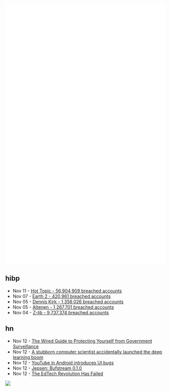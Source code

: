 ![Metrics](https://raw.githubusercontent.com/phixion/phixion/master/metrics.svg)

## hibp

<!--
for https://github.com/phixion/phixion/blob/main/.github/workflows/feeds.yml
-->
<!--START_SECTION:haveibeenpwnd-->
- Nov 11 - [Hot Topic - 56,904,909 breached accounts](https://haveibeenpwned.com/PwnedWebsites#HotTopic)
- Nov 07 - [Earth 2 - 420,961 breached accounts](https://haveibeenpwned.com/PwnedWebsites#Earth2)
- Nov 05 - [Dennis Kirk - 1,356,026 breached accounts](https://haveibeenpwned.com/PwnedWebsites#DennisKirk)
- Nov 05 - [Altenen - 1,267,701 breached accounts](https://haveibeenpwned.com/PwnedWebsites#Altenen)
- Nov 04 - [Z-lib - 9,737,374 breached accounts](https://haveibeenpwned.com/PwnedWebsites#ZLib)
<!--END_SECTION:haveibeenpwnd-->

## hn

<!--
for https://github.com/phixion/phixion/blob/main/.github/workflows/feeds.yml
-->
<!--START_SECTION:hn-->
- Nov 12 - [The Wired Guide to Protecting Yourself from Government Surveillance](https://www.wired.com/story/the-wired-guide-to-protecting-yourself-from-government-surveillance/)
- Nov 12 - [A stubborn computer scientist accidentally launched the deep learning boom](https://arstechnica.com/ai/2024/11/how-a-stubborn-computer-scientist-accidentally-launched-the-deep-learning-boom/)
- Nov 12 - [YouTube in Android introduces UI bugs](https://play.google.com/store/apps/details?id=com.google.android.youtube&hl=en)
- Nov 12 - [Jepsen: Bufstream 0.1.0](https://jepsen.io/analyses/bufstream-0.1.0)
- Nov 12 - [The EdTech Revolution Has Failed](https://www.afterbabel.com/p/the-edtech-revolution-has-failed)
<!--END_SECTION:hn-->

<!--
for https://yhype.me
-->
![](https://hit.yhype.me/github/profile?user_id=13013670)

